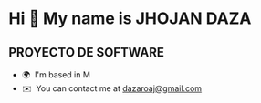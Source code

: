 Hi 👋 My name is JHOJAN DAZA
============================

PROYECTO DE SOFTWARE
---------------------

* 🌍  I'm based in M
* ✉️  You can contact me at [dazaroaj@gmail.com](mailto:dazaroaj@gmail.com)

